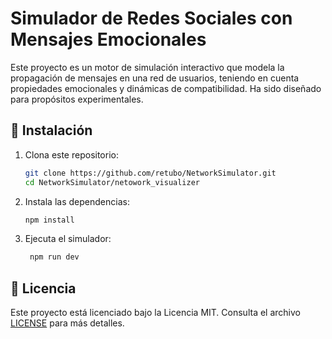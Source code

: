 # Simulador de Redes Sociales con Mensajes Emocionales

Este proyecto es un motor de simulación interactivo que modela la propagación de mensajes en una red de usuarios, teniendo en cuenta propiedades emocionales y dinámicas de compatibilidad. Ha sido diseñado para propósitos experimentales.

## 🚀 Instalación

1. Clona este repositorio:
   ```bash
   git clone https://github.com/retubo/NetworkSimulator.git
   cd NetworkSimulator/netowork_visualizer
   ```

2. Instala las dependencias:
   ```bash
   npm install
   ```
3. Ejecuta el simulador:
   ```bash
    npm run dev 
    ```

## 🔑 Licencia

Este proyecto está licenciado bajo la Licencia MIT. Consulta el archivo [LICENSE](LICENSE) para más detalles.